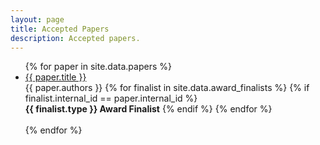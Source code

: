 ```yaml
---
layout: page
title: Accepted Papers
description: Accepted papers.
---
```


<ul>
{% for paper in site.data.papers %}
<li>
  <a href="{{ paper.external_id }}">
    {{ paper.title }}
  </a>
  <br/>
  {{ paper.authors }}
  {% for finalist in site.data.award_finalists %}
  {% if finalist.internal_id == paper.internal_id %}
  <br/>
  <b>{{ finalist.type }} Award Finalist</b>
  {% endif %}
  {% endfor %}
</li>
<br/>
{% endfor %}
</ul>
